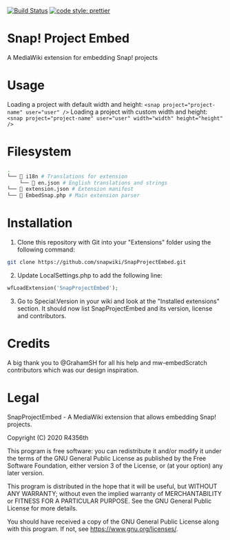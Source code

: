 [![Build Status](https://img.shields.io/github/workflow/status/snapwiki/SnapProjectEmbed/Check%20PHP?style=flat-square)](https://github.com/snapwiki/SnapProjectEmbed/actions)
[![code style: prettier](https://img.shields.io/badge/code_style-prettier-ff69b4.svg?style=flat-square)](https://github.com/prettier/prettier)

# Snap! Project Embed

A MediaWiki extension for embedding Snap! projects

# Usage

Loading a project with default width and height:
`<snap project="project-name" user="user" />`
Loading a project with custom width and height:
`<snap project="project-name" user="user" width="width" height="height" />`

# Filesystem

```bash
.
└── 📂 i18n # Translations for extension
    └── 📜 en.json # English translations and strings
└── 📜 extension.json # Extension manifest
└── 📜 EmbedSnap.php # Main extension parser
```

# Installation

1. Clone this repository with Git into your "Extensions" folder using the following command:

```Bash
git clone https://github.com/snapwiki/SnapProjectEmbed.git
```

2. Update LocalSettings.php to add the following line:

```PHP
wfLoadExtension('SnapProjectEmbed');
```

3. Go to Special:Version in your wiki and look at the "Installed extensions" section. It should now list SnapProjectEmbed and its version, license and contributors.

# Credits

A big thank you to @GrahamSH for all his help and mw-embedScratch contributors which was our design inspiration.

# Legal

SnapProjectEmbed - A MediaWiki extension that allows embedding Snap! projects.

Copyright (C) 2020 R4356th

This program is free software: you can redistribute it and/or modify
it under the terms of the GNU General Public License as published by
the Free Software Foundation, either version 3 of the License, or
(at your option) any later version.

This program is distributed in the hope that it will be useful,
but WITHOUT ANY WARRANTY; without even the implied warranty of
MERCHANTABILITY or FITNESS FOR A PARTICULAR PURPOSE. See the
GNU General Public License for more details.

You should have received a copy of the GNU General Public License
along with this program. If not, see <https://www.gnu.org/licenses/>.
